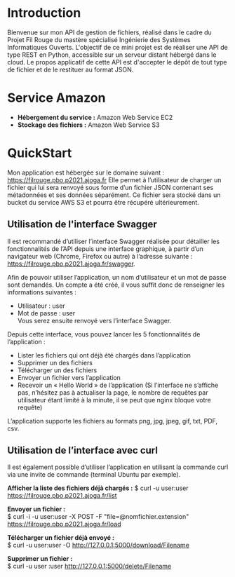 # Introduction
Bienvenue sur mon API de gestion de fichiers, réalisé dans le cadre du Projet Fil Rouge du mastère spécialisé Ingénierie des Systèmes Informatiques Ouverts. L'objectif de ce mini projet est de réaliser une API de type REST en Python, accessible sur un serveur distant hébergé dans le cloud. Le propos applicatif de cette API est d'accepter le dépôt de tout type de fichier et de le restituer au format JSON.

# Service Amazon
- **Hébergement du service :** Amazon Web Service EC2
- **Stockage des fichiers :** Amazon Web Service S3

# QuickStart
Mon application est hébergée sur le domaine suivant :
https://filrouge.pbo.p2021.ajoga.fr
Elle permet à l’utilisateur de charger un fichier qui lui sera renvoyé sous forme d’un fichier JSON contenant ses métadonnées et ses données séparément. Ce fichier sera stocké dans un bucket du service AWS S3 et pourra être récupéré ultérieurement. 

## Utilisation de l'interface Swagger
Il est recommandé d’utiliser l’interface Swagger réalisée pour détailler les fonctionnalités de l’API depuis une interface graphique, à partir d’un navigateur web (Chrome, Firefox ou autre) à l’adresse suivante : https://filrouge.pbo.p2021.ajoga.fr/swagger. 

Afin de pouvoir utiliser l’application, un nom d’utilisateur et un mot de passe sont demandés. Un compte a été créé, il vous suffit donc de renseigner les informations suivantes :
-	Utilisateur : user
-	Mot de passe : user  
Vous serez ensuite renvoyé vers l’interface Swagger. 

Depuis cette interface, vous pouvez lancer les 5 fonctionnalités de l’application :
-	Lister les fichiers qui ont déjà été chargés dans l’application
-	Supprimer un des fichiers
-	Télécharger un des fichiers
-	Envoyer un fichier vers l’application
-	Recevoir un « Hello World » de l’application
(Si l’interface ne s’affiche pas, n’hésitez pas à actualiser la page, le nombre de requêtes par utilisateur étant limité à la minute, il se peut que nginx bloque votre requête) 

L’application supporte les fichiers au formats png, jpg, jpeg, gif, txt, PDF, csv. 

## Utilisation de l’interface avec curl
Il est également possible d’utiliser l’application en utilisant la commande curl via une invite de commande (terminal Ubuntu par exemple). 

**Afficher la liste des fichiers déjà chargés :**
$ curl -u user:user https://filrouge.pbo.p2021.ajoga.fr/list

**Envoyer un fichier :**  
$ curl -i -u user:user -X POST -F "file=@nomfichier.extension"  https://filrouge.pbo.p2021.ajoga.fr/load

**Télécharger un fichier déjà envoyé :**  
$ curl -u user:user -O http://127.0.0.1:5000/download/Filename

**Supprimer un fichier :**   
$ curl -u user :user http://127.0.0.1:5000/delete/Filename

